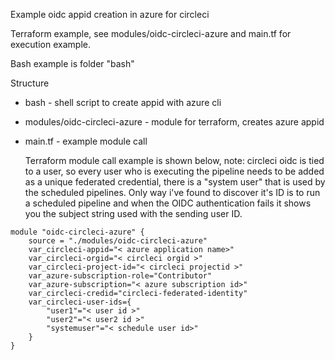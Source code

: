 Example oidc appid creation in azure for circleci

Terraform example, see modules/oidc-circleci-azure and main.tf for execution example.

Bash example is folder "bash"

Structure

- bash - shell script to create appid with azure cli
- modules/oidc-circleci-azure - module for terraform, creates azure appid
- main.tf - example module call
  
  Terraform module call example is shown below, note: circleci oidc is tied to a user, so every user who is executing the pipeline needs to be added as a unique federated credential, there is a "system user" that is used by the scheduled pipelines. Only way i've found to discover it's ID is to run a scheduled pipeline and when the OIDC authentication fails it shows you the subject string used with the sending user ID.


```
module "oidc-circleci-azure" {
    source = "./modules/oidc-circleci-azure"
    var_circleci-appid="< azure application name>"
    var_circleci-orgid="< circleci orgid >"
    var_circleci-project-id="< circleci projectid >"
    var_azure-subscription-role="Contributor"
    var_azure-subscription="< azure subscription id>"
    var_circleci-credid="circleci-federated-identity"
    var_circleci-user-ids={
        "user1"="< user id >"
        "user2"="< user2 id >"
        "systemuser"="< schedule user id>"
    }
}

```


